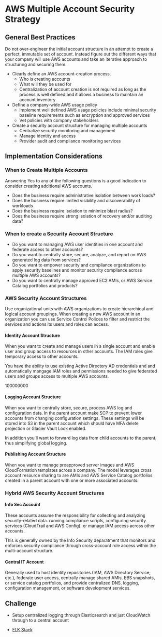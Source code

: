 # AWS Multiple Account Security Strategy

## General Best Practices

Do not over-engineer the initial account structure in an attempt to create a perfect, immutable set of account. Instead figure out the different ways that your company will use AWS accounts and take an iterative approach to structuring and securing them.

- Clearly define an AWS account-creation process.
    - Who is creating accounts
    - What will they be used for
    - Centralization of account creation is not required as long as the process is well defined and it allows a business to maintain an account inventory
- Define a company-wide AWS usage policy
    - Implement well defined AWS usage policies include minimal security baseline requirements such as encryption and approved services
    - Vet policies with company stakeholders
- Create a security account structure for managing multiple accounts
    - Centralize security monitoring and management
    - Manage identity and access
    - Provider audit and compliance monitoring services

## Implementation Considerations

### When to Create Multiple Accounts

Answering Yes to any of the following questions is a good indication to consider creating additional AWS accounts.

- Does the business require administrative isolation between work loads?
- Does the business require limited visibility and discoverability of workloads
- Does the business require isolation to minimize blast radius?
- Does the business require strong isolation of recovery and/or auditing data?

### When to create a Security Account Structure

- Do you want to managing AWS user identities in one account and federate access to other accounts?
- Do you want to centrally store, secure, analyze, and report on AWS generated log data from services?
- Do you want to empower security and compliance organizations to apply security baselines and monitor security compliance across multiple AWS accounts?
- Do you want to centrally manage approved EC2 AMIs, or AWS Service Catalog portfolios and products?

### AWS Security Account Structures

Use organizational units with AWS organizations to create hierarchical and logical account groupings. When creating a new AWS account in an organization you can use Service Control Polices to filter and restrict the services and actions its users and roles can access.

#### Identity Account Structure

When you want to create and manage users in a single account and enable user and group access to resources in other accounts. The IAM roles give temporary access to other accounts.

You have the ability to use existing Active Directory AD credentials and and automatically mangage IAM roles and permissions needed to give federated users and groups access to multiple AWS accounts.

100000000
#### Logging Account Structure

When you want to centrally store, secure, process AWS log and configuration data. In the parent account make SCP to prevent lower accounts from changing configuration settings. These settings will be stored into S3 in the parent account which should have MFA delete projection or Glacier Vault Lock enabled.

In addition you'll want to forward log data from child accounts to the parent, thus simplifying global logging.

#### Publishing Account Structure

When you want to manage preapproved server images and AWS CloudFormation templates across a company. The model leverages cross account resource sharing to are AMIs and AWS Service Catalog portfolios created in a parent account with one or more associated accounts.


### Hybrid AWS Security Account Structures

#### Info Sec Account

These accounts assume the responsibility for collecting and analyzing security-related data. running compliance scripts, configuring security services (CloudTrail and AWS Config), or manage IAM access across other accounts.

This is generally owned by the Info Security deparatment that monitors and enforces security compliance through cross-account role access within the multi-account structure.

#### Central IT Account

Generally used to host identity repositories (IAM, AWS Directory Service, etc.), federate user access, centrally manage shared AMIs, EBS snapshots, or service catalog portfolios, and provide centralized DNS, logging, configuration management, or software development services.

## Challenge

- Setup centralized logging through Elasticsearch and just CloudWatch through to a central account

- [ELK Stack](https://aws.amazon.com/elasticsearch-service/the-elk-stack/)